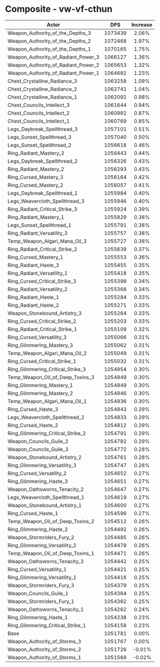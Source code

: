 # Composite - vw-vf-cthun
| Actor | DPS | Increase |
|---|:---:|:---:|
|Weapon_Authority_of_the_Depths_3|1073439|2.06%|
|Weapon_Authority_of_the_Depths_2|1072468|1.97%|
|Weapon_Authority_of_the_Depths_1|1070165|1.75%|
|Weapon_Authority_of_Radiant_Power_3|1066127|1.36%|
|Weapon_Authority_of_Radiant_Power_2|1065653|1.32%|
|Weapon_Authority_of_Radiant_Power_1|1064682|1.23%|
|Chest_Crystalline_Radiance_3|1063258|1.09%|
|Chest_Crystalline_Radiance_2|1062741|1.04%|
|Chest_Crystalline_Radiance_1|1062092|0.98%|
|Chest_Councils_Intellect_3|1061644|0.94%|
|Chest_Councils_Intellect_2|1060982|0.87%|
|Chest_Councils_Intellect_1|1060769|0.85%|
|Legs_Daybreak_Spellthread_3|1057101|0.51%|
|Legs_Sunset_Spellthread_3|1057040|0.50%|
|Legs_Sunset_Spellthread_2|1056618|0.46%|
|Ring_Radiant_Mastery_3|1056443|0.44%|
|Legs_Daybreak_Spellthread_2|1056326|0.43%|
|Ring_Radiant_Mastery_2|1056293|0.43%|
|Ring_Cursed_Mastery_3|1056164|0.42%|
|Ring_Cursed_Mastery_2|1056057|0.41%|
|Legs_Daybreak_Spellthread_1|1055984|0.40%|
|Legs_Weavercloth_Spellthread_3|1055946|0.40%|
|Ring_Radiant_Critical_Strike_3|1055924|0.39%|
|Ring_Radiant_Mastery_1|1055829|0.38%|
|Legs_Sunset_Spellthread_1|1055791|0.38%|
|Ring_Radiant_Versatility_3|1055757|0.38%|
|Temp_Weapon_Algari_Mana_Oil_3|1055727|0.38%|
|Ring_Radiant_Critical_Strike_2|1055639|0.37%|
|Ring_Cursed_Mastery_1|1055553|0.36%|
|Ring_Radiant_Haste_3|1055455|0.35%|
|Ring_Radiant_Versatility_1|1055418|0.35%|
|Ring_Cursed_Critical_Strike_3|1055398|0.34%|
|Ring_Radiant_Versatility_2|1055368|0.34%|
|Ring_Radiant_Haste_1|1055284|0.33%|
|Ring_Radiant_Haste_2|1055271|0.33%|
|Weapon_Stonebound_Artistry_3|1055264|0.33%|
|Ring_Cursed_Critical_Strike_2|1055203|0.33%|
|Ring_Radiant_Critical_Strike_1|1055109|0.32%|
|Ring_Cursed_Versatility_3|1055066|0.31%|
|Ring_Glimmering_Mastery_3|1055062|0.31%|
|Temp_Weapon_Algari_Mana_Oil_2|1055049|0.31%|
|Ring_Cursed_Critical_Strike_1|1055032|0.31%|
|Ring_Glimmering_Critical_Strike_3|1054954|0.30%|
|Temp_Weapon_Oil_of_Deep_Toxins_3|1054949|0.30%|
|Ring_Glimmering_Mastery_1|1054949|0.30%|
|Ring_Glimmering_Mastery_2|1054946|0.30%|
|Temp_Weapon_Algari_Mana_Oil_1|1054936|0.30%|
|Ring_Cursed_Haste_3|1054843|0.29%|
|Legs_Weavercloth_Spellthread_2|1054833|0.29%|
|Ring_Cursed_Haste_2|1054812|0.29%|
|Ring_Glimmering_Critical_Strike_2|1054791|0.29%|
|Weapon_Councils_Guile_2|1054782|0.29%|
|Weapon_Councils_Guile_3|1054772|0.28%|
|Weapon_Stonebound_Artistry_2|1054761|0.28%|
|Ring_Glimmering_Versatility_3|1054747|0.28%|
|Ring_Cursed_Versatility_2|1054652|0.27%|
|Ring_Glimmering_Haste_3|1054651|0.27%|
|Weapon_Oathsworns_Tenacity_2|1054647|0.27%|
|Legs_Weavercloth_Spellthread_1|1054619|0.27%|
|Weapon_Stonebound_Artistry_1|1054600|0.27%|
|Ring_Cursed_Haste_1|1054596|0.27%|
|Temp_Weapon_Oil_of_Deep_Toxins_2|1054512|0.26%|
|Ring_Glimmering_Haste_2|1054492|0.26%|
|Weapon_Stormriders_Fury_2|1054485|0.26%|
|Ring_Glimmering_Versatility_2|1054478|0.26%|
|Temp_Weapon_Oil_of_Deep_Toxins_1|1054471|0.26%|
|Weapon_Oathsworns_Tenacity_3|1054442|0.25%|
|Ring_Cursed_Versatility_1|1054421|0.25%|
|Ring_Glimmering_Versatility_1|1054416|0.25%|
|Weapon_Stormriders_Fury_3|1054379|0.25%|
|Weapon_Councils_Guile_1|1054364|0.25%|
|Weapon_Stormriders_Fury_1|1054362|0.25%|
|Weapon_Oathsworns_Tenacity_1|1054262|0.24%|
|Ring_Glimmering_Haste_1|1054238|0.23%|
|Ring_Glimmering_Critical_Strike_1|1054158|0.23%|
|Base|1051781|0.00%|
|Weapon_Authority_of_Storms_3|1051767|0.00%|
|Weapon_Authority_of_Storms_2|1051726|-0.01%|
|Weapon_Authority_of_Storms_1|1051569|-0.02%|
